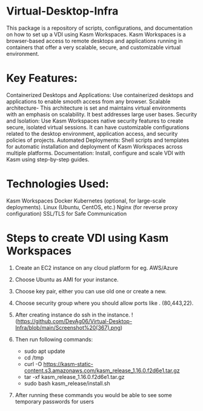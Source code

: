 # Virtual-Desktop-Infra
This package is a repository of scripts, configurations, and documentation on how to set up a VDI using Kasm Workspaces. Kasm Workspaces is a browser-based access to remote desktops and applications running in containers that offer a very scalable, secure, and customizable virtual environment.

# Key Features:

Containerized Desktops and Applications: Use containerized desktops and applications to enable smooth access from any browser.
Scalable architecture- This architecture is set and maintains virtual environments with an emphasis on scalability. 
It best addresses large user bases.
Security and Isolation: Use Kasm Workspaces native security features to create secure, isolated virtual sessions.
It can have customizable configurations related to the desktop environment, application access, and security policies of projects.
Automated Deployments: Shell scripts and templates for automatic installation and deployment of Kasm Workspaces across multiple platforms.
Documentation: Install, configure and scale VDI with Kasm using step-by-step guides.
# Technologies Used:
Kasm Workspaces
Docker
Kubernetes (optional, for large-scale deployments).
Linux (Ubuntu, CentOS, etc.) Nginx (for reverse proxy configuration) SSL/TLS for Safe Communication


# Steps to create VDI using Kasm Workspaces
1. Create an EC2 instance on any cloud platform for eg. AWS/Azure
2. Choose Ubuntu as AMI for your instance.
3. Choose key pair, either you can use old one or create a new.
4. Choose security group where you should allow ports like . (80,443,22).
5. After creating instance do ssh in the instance.
!(https://github.com/DevAg06/Virtual-Desktop-Infra/blob/main/Screenshot%20(367).png)

6. Then run following commands:
    - sudo apt update
    - cd /tmp
    - curl -O https://kasm-static-content.s3.amazonaws.com/kasm_release_1.16.0.f2d6e1.tar.gz
    - tar -xf kasm_release_1.16.0.f2d6e1.tar.gz
    - sudo bash kasm_release/install.sh
7. After running these commands you would be able to see some temporary passwords for users







 


